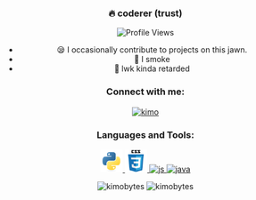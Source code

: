 <h3 align="center">🔥 coderer (trust)</h3>

<p align="center">
    <img src="https://komarev.com/ghpvc/?username=KimoBytes&label=Profile%20views&color=4f0b06&Style=for-the-badge" alt="Profile Views" />
</p>

<ul align="center">
    <li>😪 I occasionally contribute to projects on this jawn.</li>
    <li>🍃 I smoke</li>
    <li>🫎 lwk kinda retarded</li>
</ul>

<h3 align="center">Connect with me:</h3>
<p align="center">
    <a href="https://youtube.com/@KimoBytes" target="blank">
        <img align="center" src="https://raw.githubusercontent.com/rahuldkjain/github-profile-readme-generator/master/src/images/icons/Social/youtube.svg" alt="kimo" height="30" width="40" />
    </a>
</p>

<h3 align="center">Languages and Tools:</h3>
<p align="center">
    <a href="https://www.python.org/" target="_blank" rel="noreferrer"> 
        <img src="https://raw.githubusercontent.com/devicons/devicon/master/icons/python/python-original.svg" alt="Python" width="40" height="40"/>
    </a>
    <a href="https://www.w3schools.com/css/" target="_blank" rel="noreferrer"> 
        <img src="https://raw.githubusercontent.com/devicons/devicon/master/icons/css3/css3-original-wordmark.svg" alt="css3" width="40" height="40"/> 
    </a>
    <a href="https://www.javascript.com" target="_blank" rel="noreferrer">
        <img src="https://static.vecteezy.com/system/resources/previews/027/127/463/non_2x/javascript-logo-javascript-icon-transparent-free-png.png" alt="js" width="40" height="40"/>
    </a>
    <a href="https://www.java.com" target="_blank" rel="noreferrer">
        <img src="https://brandlogos.net/wp-content/uploads/2021/11/java-logo.png" alt="java" width="40" heigh="40"/>
    </a>

<p align="center">
  <img src="https://github-readme-stats.vercel.app/api?username=kimobytes&show_icons=true&locale=en&title_color=4f0b06&icon_color=4f0b06&text_color=ffffff&bg_color=fffefe&style=for-the-badge" alt="kimobytes" />
  <img src="https://github-readme-streak-stats.herokuapp.com/?user=kimobytes&ring=4f0b06&fire=4f0b06&sideNums=4f0b06&currStreakLabel=4f0b06&style=for-the-badge" alt="kimobytes" />
</p>
